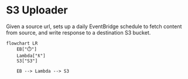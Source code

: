 # S3 Uploader
Given a source url, sets up a daily EventBridge schedule to fetch content from source, and write response to a destination S3 bucket.

```mermaid
flowchart LR
    EB["⏱️"]
    Lambda["ƛ"]
    S3["S3"]
    
    EB --> Lambda --> S3

```

